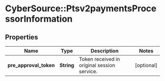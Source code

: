 # CyberSource::Ptsv2paymentsProcessorInformation

## Properties
Name | Type | Description | Notes
------------ | ------------- | ------------- | -------------
**pre_approval_token** | **String** | Token received in original session service. | [optional] 


